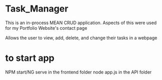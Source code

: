 # Task_Manager
This is an in-process MEAN CRUD application. Aspects of this were used for my Portfolio Website's contact page

Allows the user to view, add, delete, and change their tasks in a webpage

# to start app
NPM start/NG serve in the frontend folder
node app.js in the API folder
